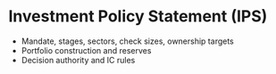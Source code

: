 # Investment Policy Statement (IPS)

- Mandate, stages, sectors, check sizes, ownership targets
- Portfolio construction and reserves
- Decision authority and IC rules
